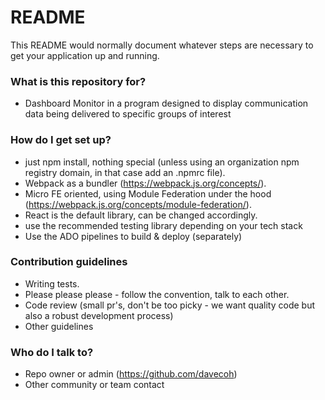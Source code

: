 # README #

This README would normally document whatever steps are necessary to get your application up and running.

### What is this repository for? ###

* Dashboard Monitor in a program designed to display communication data being delivered to specific groups of interest

### How do I get set up? ###

* just npm install, nothing special (unless using an organization npm registry domain, in that case add an .npmrc file).
* Webpack as a bundler (https://webpack.js.org/concepts/).
* Micro FE oriented, using Module Federation under the hood (https://webpack.js.org/concepts/module-federation/).
* React is the default library, can be changed accordingly.
* use the recommended testing library depending on your tech stack
* Use the ADO pipelines to build & deploy (separately)

### Contribution guidelines ###

* Writing tests.
* Please please please - follow the convention, talk to each other.
* Code review (small pr's, don't be too picky - we want quality code but also a robust development process)
* Other guidelines

### Who do I talk to? ###

* Repo owner or admin (https://github.com/davecoh)
* Other community or team contact